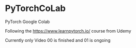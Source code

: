 # PyTorchCoLab
PyTorch Google Colab

Following the https://www.learnpytorch.io/ course from Udemy

Currently only Video 00 is finished and 01 is ongoing
